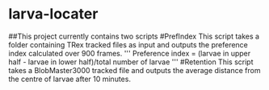 # larva-locater

##This project currently contains two scripts
#PrefIndex
This script takes a folder containing TRex tracked files as input and outputs the preference index calculated over 900 frames.
'''
Preference index = (larvae in upper half - larvae in lower half)/total number of larvae
'''
#Retention
This script takes a BlobMaster3000 tracked file and outputs the average distance from the centre of larvae after 10 minutes. 
